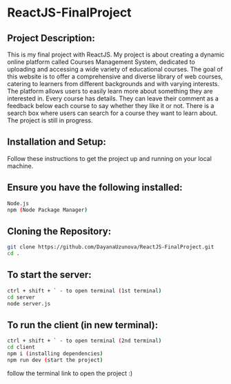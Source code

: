 # ReactJS-FinalProject
## Project Description:
This is my final project with ReactJS. 
My project is about creating a dynamic online platform called Courses Management System, dedicated to uploading and accessing a wide variety of educational courses. The goal of this website is to offer a comprehensive and diverse library of web courses, catering to learners from different backgrounds and with varying interests. The platform allows users to easily learn more about something they are interested in. Every course has details. They can leave their comment as a feedback below each course to say whether they like it or not. There is a search box where users can search for a course they want to learn about. The project is still in progress.

## Installation and Setup:
Follow these instructions to get the project up and running on your local machine.

## Ensure you have the following installed:
```bash
Node.js
npm (Node Package Manager)
```

## Cloning the Repository:
```bash
git clone https://github.com/DayanaUzunova/ReactJS-FinalProject.git
cd .
```

## To start the server:
```bash
ctrl + shift + ` - to open terminal (1st terminal)
cd server
node server.js
```

## To run the client (in new terminal):
```bash
ctrl + shift + ` - to open terminal (2nd terminal)
cd client
npm i (installing dependencies)
npm run dev (start the project)
```
follow the terminal link to open the project :)
